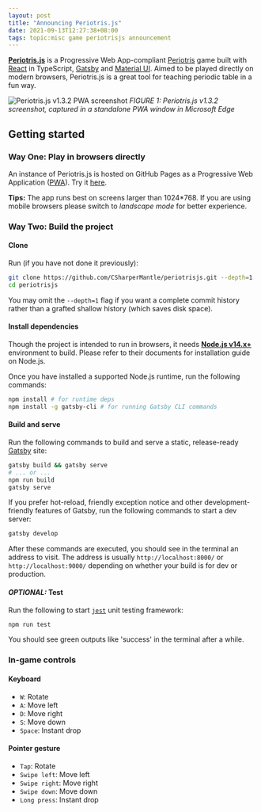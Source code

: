 ```yaml
---
layout: post
title: "Announcing Periotris.js"
date: 2021-09-13T12:27:38+08:00
tags: topic:misc game periotrisjs announcement
---
```


**[Periotris.js](https://github.com/CSharperMantle/periotrisjs/)** is a Progressive Web App-compliant [Periotris](https://github.com/CSharperMantle/Periotris.Net/) game built with [React](https://reactjs.org/) in TypeScript, [Gatsby](https://www.gatsbyjs.com/) and [Material UI](https://material-ui.com/). Aimed to be played directly on modern browsers, Periotris.js is a great tool for teaching periodic table in a fun way.

![Periotris.js v1.3.2 PWA screenshot](https://user-images.githubusercontent.com/32665105/129712653-04dbe225-dd75-4143-ad22-7b0385b6b866.png)
*FIGURE 1: Periotris.js v1.3.2 screenshot, captured in a standalone PWA window in Microsoft Edge*

## Getting started

### Way One: Play in browsers directly

An instance of Periotris.js is hosted on GitHub Pages as a Progressive Web Application ([PWA](https://developer.mozilla.org/en-US/docs/Web/Progressive_web_apps)). Try it [here](https://csharpermantle.github.io/periotrisjs).

**Tips:** The app runs best on screens larger than 1024*768. If you are using mobile browsers please switch to *landscape mode* for better experience.


### Way Two: Build the project

#### Clone

Run (if you have not done it previously):

```sh
git clone https://github.com/CSharperMantle/periotrisjs.git --depth=1
cd periotrisjs
```

You may omit the `--depth=1` flag if you want a complete commit history rather than a grafted shallow history (which saves disk space).

#### Install dependencies

Though the project is intended to run in browsers, it needs [**Node.js v14.x+**](https://nodejs.org/) environment to build. Please refer to their documents for installation guide on Node.js.

Once you have installed a supported Node.js runtime, run the following commands:

```sh
npm install # for runtime deps
npm install -g gatsby-cli # for running Gatsby CLI commands
```

#### Build and serve

Run the following commands to build and serve a static, release-ready [Gatsby](https://gatsbyjs.com/) site:

```sh
gatsby build && gatsby serve
# ... or ...
npm run build
gatsby serve
```

If you prefer hot-reload, friendly exception notice and other development-friendly features of Gatsby, run the following commands to start a dev server:

```sh
gatsby develop
```

After these commands are executed, you should see in the terminal an address to visit.
The address is usually `http://localhost:8000/` or `http://localhost:9000/` depending on whether your build is for dev or production.

#### _OPTIONAL:_ Test

Run the following to start [`jest`](https://jestjs.io/) unit testing framework:

```sh
npm run test
```

You should see green outputs like 'success' in the terminal after a while.

### In-game controls

#### Keyboard

- `W`: Rotate
- `A`: Move left
- `D`: Move right
- `S`: Move down
- `Space`: Instant drop

#### Pointer gesture

- `Tap`: Rotate
- `Swipe left`: Move left
- `Swipe right`: Move right
- `Swipe down`: Move down
- `Long press`: Instant drop
